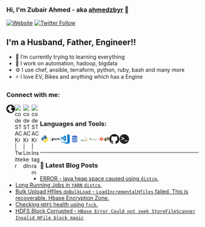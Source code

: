 ### Hi, I'm Zubair Ahmed - aka [ahmedzbyr][website] 👋

[![Website](https://img.shields.io/website?label=ahmedzbyr.gitlab.io&style=for-the-badge&url=https%3A%2F%2Fahmedzbyr.gitlab.io)](https://ahmedzbyr.gitlab.io/)
[![Twitter Follow](https://img.shields.io/twitter/follow/ahmedzbyr?color=1DA1F2&logo=twitter&style=for-the-badge)](https://twitter.com/ahmedzbyr)

## I'm a Husband, Father, Engineer!! 

- 🌱 I’m currently trying to learning everything 
- 🏢 I work on automation, hadoop, bigdata
- ⚙️ I use chef, ansible, terraform, python, ruby, bash and many more
- ⚡ I love EV, Bikes and anything which has a Engine

### Connect with me:

[<img align="left" alt="codeSTACKr.com" width="22px" src="https://raw.githubusercontent.com/iconic/open-iconic/master/svg/globe.svg" />][website]
[<img align="left" alt="codeSTACKr | Twitter" width="22px" src="https://cdn.jsdelivr.net/npm/simple-icons@v3/icons/twitter.svg" />][twitter]
[<img align="left" alt="codeSTACKr | LinkedIn" width="22px" src="https://cdn.jsdelivr.net/npm/simple-icons@v3/icons/linkedin.svg" />][linkedin]
[<img align="left" alt="codeSTACKr | Instagram" width="22px" src="https://cdn.jsdelivr.net/npm/simple-icons@v3/icons/instagram.svg" />][instagram]

<br />

### Languages and Tools:

[<img align="left" alt="Python" width="26px" src="https://raw.githubusercontent.com/github/explore/80688e429a7d4ef2fca1e82350fe8e3517d3494d/topics/python/python.png" />][website]
[<img align="left" alt="Bash" width="26px" src="https://raw.githubusercontent.com/github/explore/80688e429a7d4ef2fca1e82350fe8e3517d3494d/topics/bash/bash.png" />][website]
[<img align="left" alt="VS Code" width="26px" src="https://raw.githubusercontent.com/github/explore/80688e429a7d4ef2fca1e82350fe8e3517d3494d/topics/visual-studio-code/visual-studio-code.png" />][website]
[<img align="left" alt="SQL" width="26px" src="https://raw.githubusercontent.com/github/explore/80688e429a7d4ef2fca1e82350fe8e3517d3494d/topics/sql/sql.png" />][website]
[<img align="left" alt="MySQL" width="26px" src="https://raw.githubusercontent.com/github/explore/80688e429a7d4ef2fca1e82350fe8e3517d3494d/topics/mysql/mysql.png" />][website]
[<img align="left" alt="MongoDB" width="26px" src="https://raw.githubusercontent.com/github/explore/80688e429a7d4ef2fca1e82350fe8e3517d3494d/topics/mongodb/mongodb.png" />][website]
[<img align="left" alt="Git" width="26px" src="https://raw.githubusercontent.com/github/explore/80688e429a7d4ef2fca1e82350fe8e3517d3494d/topics/git/git.png" />][website]
[<img align="left" alt="GitHub" width="26px" src="https://raw.githubusercontent.com/github/explore/78df643247d429f6cc873026c0622819ad797942/topics/github/github.png" />][website]
[<img align="left" alt="Terminal" width="26px" src="https://raw.githubusercontent.com/github/explore/80688e429a7d4ef2fca1e82350fe8e3517d3494d/topics/terminal/terminal.png" />][website]

<br />
<br />


---

### 📕 Latest Blog Posts

<!-- BLOG-POST-LIST:START -->
- [ERROR - java heap space caused using `distcp`.](https://ahmedzbyr.gitlab.io/yarn/hadoop/distcp-large-dataset/)
- [Long Running Jobs in `YARN` `distcp`.](https://ahmedzbyr.gitlab.io/yarn/hadoop/long-running-yarn-jobs/)
- [Bulk Upload Hfiles `doBulkLoad` - `LoadIncrementalHfiles` failed. This is recoverable. Hbase Encryption Zone.](https://ahmedzbyr.gitlab.io/hbase/hadoop/hbase-bulk-upload/)
- [Checking `HDFS` health using `fsck`.](https://ahmedzbyr.gitlab.io/hdfs/hadoop/hdfs-check-blocks/)
- [HDFS Block Corrupted - `HBase Error Could not seek StoreFileScanner` `Invalid HFile block magic`](https://ahmedzbyr.gitlab.io/hbase/hdfs/hadoop/hbase-block-error/)
<!-- BLOG-POST-LIST:END -->


[website]: https://ahmedzbyr.gitlab.io/
[twitter]: https://twitter.com/ahmedzbyr
[instagram]: https://instagram.com/ahmedzbyr
[linkedin]: https://linkedin.com/in/ahmedzbyr